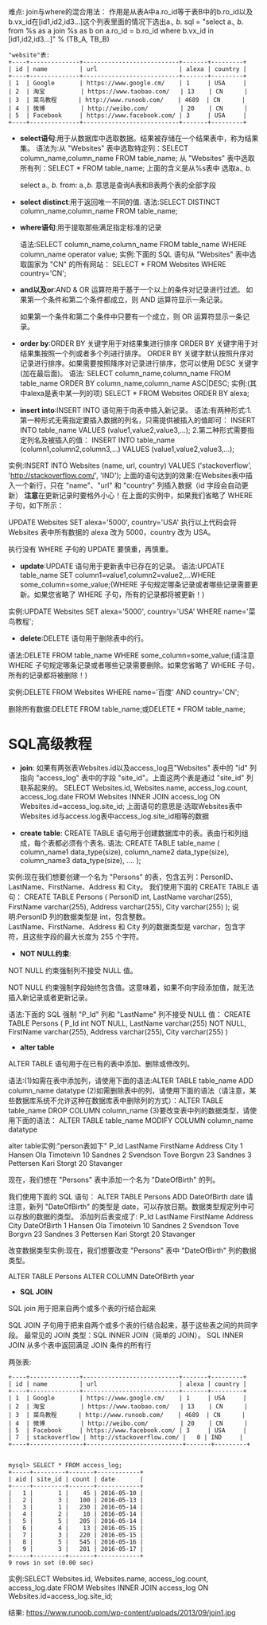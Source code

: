难点:
join与where的混合用法：
作用是从表A中a.ro_id等于表B中的b.ro_id以及 b.vx_id在[id1,id2,id3...]这个列表里面的情况下选出a.*, b.*
sql = "select a.*, b.* from %s as a join %s as b on a.ro_id = b.ro_id where b.vx_id in [id1,id2,id3...]" % (TB_A, TB_B)


	"website"表:
	+----+--------------+---------------------------+-------+---------+
	| id | name         | url                       | alexa | country |
	+----+--------------+---------------------------+-------+---------+
	| 1  | Google       | https://www.google.cm/    | 1     | USA     |
	| 2  | 淘宝          | https://www.taobao.com/   | 13    | CN      |
	| 3  | 菜鸟教程      | http://www.runoob.com/    | 4689  | CN      |
	| 4  | 微博          | http://weibo.com/         | 20    | CN      |
	| 5  | Facebook     | https://www.facebook.com/ | 3     | USA     |
	+----+--------------+---------------------------+-------+---------+

- **select语句**:用于从数据库中选取数据。结果被存储在一个结果表中，称为结果集。
语法为:从 "Websites" 表中选取特定列：SELECT column_name,column_name FROM table_name;
       从 "Websites" 表中选取所有列：SELECT * FROM table_name;
  上面的含义是从%s表中 选取a.*, b.*

   select a.*, b.* from:  a.*,b.* 意思是查询A表和B表两个表的全部字段


- **select distinct**:用于返回唯一不同的值.
语法:SELECT DISTINCT column_name,column_name FROM table_name;


- **where语句**:用于提取那些满足指定标准的记录

   语法:SELECT column_name,column_name FROM table_name
       WHERE column_name operator value;
实例:下面的 SQL 语句从 "Websites" 表中选取国家为 "CN" 的所有网站：
     SELECT * FROM Websites WHERE country='CN';
      

- **and以及or**:AND & OR 运算符用于基于一个以上的条件对记录进行过滤。
  如果第一个条件和第二个条件都成立，则 AND 运算符显示一条记录。

  如果第一个条件和第二个条件中只要有一个成立，则 OR 运算符显示一条记录。

- **order by**:ORDER BY 关键字用于对结果集进行排序
  ORDER BY 关键字用于对结果集按照一个列或者多个列进行排序。
  ORDER BY 关键字默认按照升序对记录进行排序。如果需要按照降序对记录进行排序，您可以使用 DESC 关键字(加在最后面)。
 语法:
    SELECT column_name,column_name FROM table_name
    ORDER BY column_name,column_name ASC|DESC;
 实例:(其中alexa是表中某一列的项)
    SELECT * FROM Websites ORDER BY alexa;

- **insert into**:INSERT INTO 语句用于向表中插入新记录。
语法:有两种形式:1.第一种形式无需指定要插入数据的列名，只需提供被插入的值即可：
INSERT INTO table_name VALUES (value1,value2,value3,...);
2.第二种形式需要指定列名及被插入的值：
INSERT INTO table_name (column1,column2,column3,...) VALUES (value1,value2,value3,...);

实例:INSERT INTO Websites (name, url, country) VALUES ('stackoverflow', 'http://stackoverflow.com/', 'IND');
上面的语句达到的效果:在Websites表中插入一个新行，只在 "name"、"url" 和 "country" 列插入数据（id 字段会自动更新）
**注意**在更新记录时要格外小心！在上面的实例中，如果我们省略了 WHERE 子句，如下所示：

UPDATE Websites
SET alexa='5000', country='USA'
执行以上代码会将 Websites 表中所有数据的 alexa 改为 5000，country 改为 USA。

执行没有 WHERE 子句的 UPDATE 要慎重，再慎重。

- **update**:UPDATE 语句用于更新表中已存在的记录。
 语法:UPDATE table_name SET column1=value1,column2=value2,...WHERE some_column=some_value;(WHERE 子句规定哪条记录或者哪些记录需要更新。如果您省略了 WHERE 子句，所有的记录都将被更新！)

实例:UPDATE Websites SET alexa='5000', country='USA' WHERE name='菜鸟教程';


- **delete**:DELETE 语句用于删除表中的行。

语法:DELETE FROM table_name WHERE some_column=some_value;(请注意
WHERE 子句规定哪条记录或者哪些记录需要删除。如果您省略了 WHERE 子句，所有的记录都将被删除！)

实例:DELETE FROM Websites WHERE name='百度' AND country='CN';

删除所有数据:DELETE FROM table_name;或DELETE * FROM table_name;


# SQL高级教程

- **join**:
如果有两张表Websites.id以及access_log且"Websites" 表中的 "id" 列指向 "access_log" 表中的字段 "site_id"。上面这两个表是通过 "site_id" 列联系起来的。
SELECT Websites.id, Websites.name, access_log.count, access_log.date
FROM Websites
INNER JOIN access_log
ON Websites.id=access_log.site_id;
上面语句的意思是:选取Websites表中Websites.id与access.log表中access_log.site_id相等的数据


- **create table**:
CREATE TABLE 语句用于创建数据库中的表。表由行和列组成，每个表都必须有个表名.
语法:    CREATE TABLE table_name
        (
	column_name1 data_type(size),
	column_name2 data_type(size),
	column_name3 data_type(size),
	....
	);

实例:现在我们想要创建一个名为 "Persons" 的表，包含五列：PersonID、LastName、FirstName、Address 和 City。
我们使用下面的 CREATE TABLE 语句：
CREATE TABLE Persons
(
PersonID int,
LastName varchar(255),
FirstName varchar(255),
Address varchar(255),
City varchar(255)
);
说明:PersonID 列的数据类型是 int，包含整数。    
LastName、FirstName、Address 和 City 列的数据类型是 varchar，包含字符，且这些字段的最大长度为 255 个字符。

- **NOT NULL约束**:

NOT NULL 约束强制列不接受 NULL 值。

NOT NULL 约束强制字段始终包含值。这意味着，如果不向字段添加值，就无法插入新记录或者更新记录。

语法:下面的 SQL 强制 "P_Id" 列和 "LastName" 列不接受 NULL 值：
CREATE TABLE Persons
(
P_Id int NOT NULL,
LastName varchar(255) NOT NULL,
FirstName varchar(255),
Address varchar(255),
City varchar(255)
)

- **alter table**

ALTER TABLE 语句用于在已有的表中添加、删除或修改列。

语法:(1)如需在表中添加列，请使用下面的语法:ALTER TABLE table_name ADD column_name datatype
     (2)如需删除表中的列，请使用下面的语法（请注意，某些数据库系统不允许这种在数据库表中删除列的方式）：ALTER TABLE table_name DROP COLUMN column_name
     (3)要改变表中列的数据类型，请使用下面的语法：
     ALTER TABLE table_name MODIFY COLUMN column_name datatype

alter table实例:"person表如下"
P_Id	LastName	FirstName	Address	City
1	Hansen	Ola	Timoteivn 10	Sandnes
2	Svendson	Tove	Borgvn 23	Sandnes
3	Pettersen	Kari	Storgt 20	Stavanger

现在，我们想在 "Persons" 表中添加一个名为 "DateOfBirth" 的列。

我们使用下面的 SQL 语句：
ALTER TABLE Persons ADD DateOfBirth date
请注意，新列 "DateOfBirth" 的类型是 date，可以存放日期。数据类型规定列中可以存放的数据的类型。
添加列后表变成了:
P_Id	LastName	FirstName	Address	City	DateOfBirth
1	Hansen	         Ola	                Timoteivn 10	Sandnes	
2	Svendson	Tove	         Borgvn 23	Sandnes	
3	Pettersen	Kari	         Storgt 20	Stavanger	


改变数据类型实例:现在，我们想要改变 "Persons" 表中 "DateOfBirth" 列的数据类型。

ALTER TABLE Persons
ALTER COLUMN DateOfBirth year


- **SQL JOIN**

SQL join 用于把来自两个或多个表的行结合起来

SQL JOIN 子句用于把来自两个或多个表的行结合起来，基于这些表之间的共同字段。
最常见的 JOIN 类型：SQL INNER JOIN（简单的 JOIN）。 SQL INNER JOIN 从多个表中返回满足 JOIN 条件的所有行


两张表:

	+----+--------------+---------------------------+-------+---------+
	| id | name         | url                       | alexa | country |
	+----+--------------+---------------------------+-------+---------+
	| 1  | Google       | https://www.google.cm/    | 1     | USA     |
	| 2  | 淘宝          | https://www.taobao.com/   | 13    | CN      |
	| 3  | 菜鸟教程      | http://www.runoob.com/    | 4689  | CN      |
	| 4  | 微博          | http://weibo.com/         | 20    | CN      |
	| 5  | Facebook     | https://www.facebook.com/ | 3     | USA     |
	| 7  | stackoverflow | http://stackoverflow.com/ |   0 | IND     |
	+----+---------------+---------------------------+-------+---------+


	mysql> SELECT * FROM access_log;
	+-----+---------+-------+------------+
	| aid | site_id | count | date       |
	+-----+---------+-------+------------+
	|   1 |       1 |    45 | 2016-05-10 |
	|   2 |       3 |   100 | 2016-05-13 |
	|   3 |       1 |   230 | 2016-05-14 |
	|   4 |       2 |    10 | 2016-05-14 |
	|   5 |       5 |   205 | 2016-05-14 |
	|   6 |       4 |    13 | 2016-05-15 |
	|   7 |       3 |   220 | 2016-05-15 |
	|   8 |       5 |   545 | 2016-05-16 |
	|   9 |       3 |   201 | 2016-05-17 |
	+-----+---------+-------+------------+
	9 rows in set (0.00 sec)

实例:SELECT Websites.id, Websites.name, access_log.count, access_log.date
FROM Websites
INNER JOIN access_log
ON Websites.id=access_log.site_id;

结果:
https://www.runoob.com/wp-content/uploads/2013/09/join1.jpg

